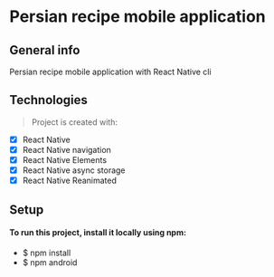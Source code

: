 # Persian recipe mobile application
## General info

  Persian recipe mobile application with React Native cli

## Technologies 
> Project is created with:
- [x] React Native
- [x] React Native navigation
- [x] React Native Elements
- [x] React Native async storage
- [x] React Native Reanimated

## Setup
#### To run this project, install it locally using npm:
- $ npm install
- $ npm android
